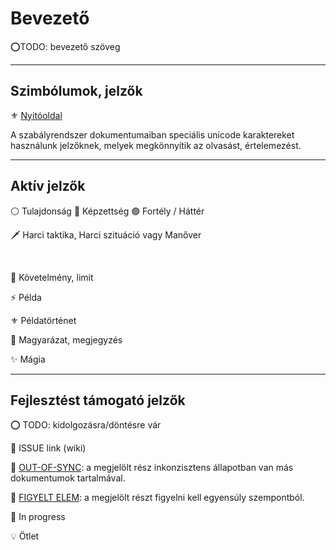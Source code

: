 # Bevezető

⭕TODO: bevezető szöveg



---
## Szimbólumok, jelzők

⚜️ [Nyitóoldal](start.md)

A szabályrendszer dokumentumaiban speciális unicode karaktereket használunk jelzőknek, melyek megkönnyítik az olvasást, értelemezést.

---
## Aktív jelzők
⚪ Tulajdonság 🔵 Képzettség 🟣 Fortély / Háttér

🗡️ Harci taktika, Harci szituáció vagy Manőver

<br />

🔻 Követelmény, limit

⚡ Példa

⚜️ Példatörténet

🔆 Magyarázat, megjegyzés

✨ Mágia

---
## Fejlesztést támogató jelzők

⭕ TODO: kidolgozásra/döntésre vár

🔺 ISSUE link (wiki)

🔹 [OUT-OF-SYNC](https://github.com/kaktusztea/km100/wiki/OUT-OF-SYNC): a megjelölt rész inkonzisztens állapotban van más dokumentumok tartalmával.

👀 [FIGYELT ELEM](https://github.com/kaktusztea/km100/wiki/FIGYELT-ELEMEK): a megjelölt részt figyelni kell egyensúly szempontból.

🚧 In progress

💡 Ötlet

